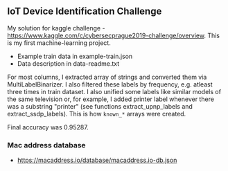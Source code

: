 ## IoT Device Identification Challenge
My solution for kaggle challenge - https://www.kaggle.com/c/cybersecprague2019-challenge/overview. This is my first machine-learning project.

- Example train data in example-train.json
- Data description in data-readme.txt

For most columns, I extracted array of strings and converted them via MultiLabelBinarizer. I also filtered these labels by frequency, e.g. atleast three times in train dataset. I also unified some labels like similar models of the same television or, for example, I added printer label whenever there was a substring "printer" (see functions extract_upnp_labels and extract_ssdp_labels). This is how `known_*` arrays were created.

Final accuracy was 0.95287.

### Mac address database
 - https://macaddress.io/database/macaddress.io-db.json